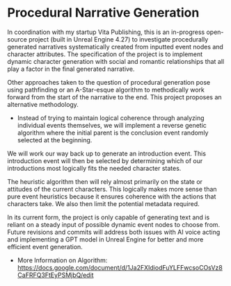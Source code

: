 # Procedural Narrative Generation

In coordination with my startup Vita Publishing, this is an in-progress open-source project (built in Unreal Engine 4.27) to investigate procedurally generated narratives systematically created from inputted event nodes and character attributes. The specification of the project is to implement dynamic character generation with social and romantic relationships that all play a factor in the final generated narrative.

Other approaches taken to the question of procedural generation pose using pathfinding or an A-Star-esque algorithm to methodically work forward from the start of the narrative to the end. This project proposes an alternative methodology.

* Instead of trying to maintain logical coherence through analyzing individual events themselves, we will implement a reverse genetic algorithm where the initial parent is the conclusion event randomly selected at the beginning.

We will work our way back up to generate an introduction event. This introduction event will then be selected by determining which of our introductions most logically fits the needed character states.

The heuristic algorithm then will rely almost primarily on the state or attitudes of the current characters. This logically makes more sense than pure event heuristics because it ensures coherence with the actions that characters take. We also then limit the potential metadata required.

In its current form, the project is only capable of generating text and is reliant on a steady input of possible dynamic event nodes to choose from. Future revisions and commits will address both issues with AI voice acting and implementing a GPT model in Unreal Engine for better and more efficient event generation.

* More Information on Algorithm: https://docs.google.com/document/d/1Ja2FXIdiodFuYLFFwcsoCOsVz8CaFRFQ3FtEyPSMjbQ/edit
